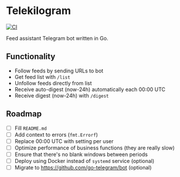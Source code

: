 # Telekilogram

[![CI](https://github.com/hu553in/telekilogram/actions/workflows/ci.yml/badge.svg)](https://github.com/hu553in/telekilogram/actions/workflows/ci.yml)

Feed assistant Telegram bot written in Go.

## Functionality

- Follow feeds by sending URLs to bot
- Get feed list with `/list`
- Unfollow feeds directly from list
- Receive auto-digest (now-24h) automatically each 00:00 UTC
- Receive digest (now-24h) with `/digest`

## Roadmap

- [ ] Fill `README.md`
- [ ] Add context to errors (`fmt.Errorf`)
- [ ] Replace 00:00 UTC with setting per user
- [ ] Optimize performance of business functions (they are really slow)
- [ ] Ensure that there's no blank windows between periods
- [ ] Deploy using Docker instead of `systemd` service (optional)
- [ ] Migrate to https://github.com/go-telegram/bot (optional)
